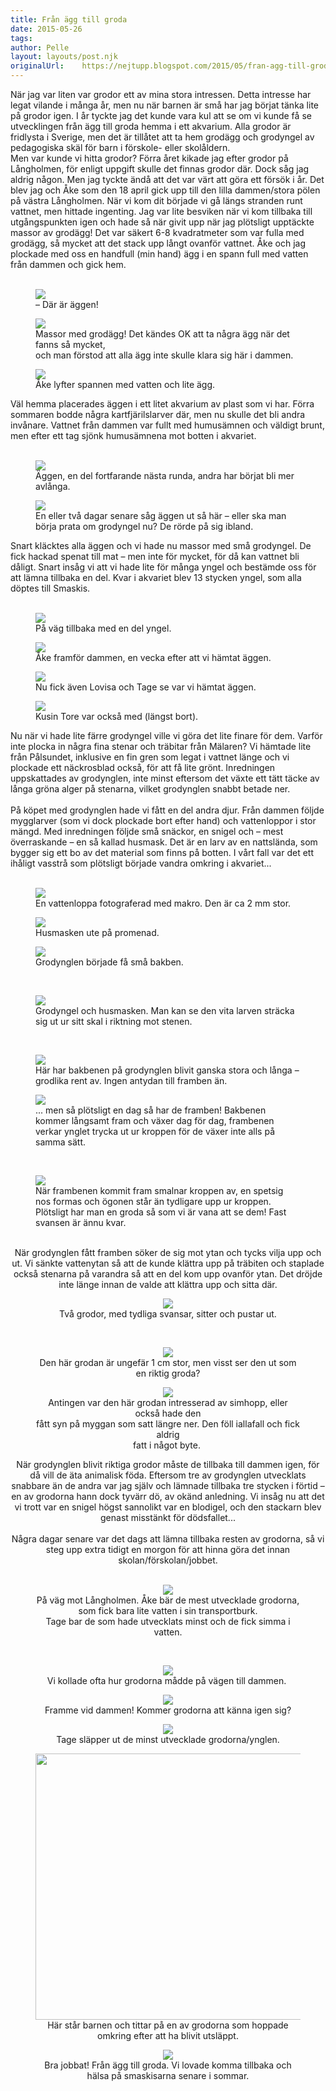 ```yaml
---
title: Från ägg till groda
date: 2015-05-26
tags: 	
author: Pelle
layout: layouts/post.njk 	
originalUrl:	https://nejtupp.blogspot.com/2015/05/fran-agg-till-groda.html
---
```


<div dir="ltr" style="text-align: left;" trbidi="on">När jag var liten var grodor ett av mina stora intressen. Detta intresse har legat vilande i många år, men nu när barnen är små har jag börjat tänka lite på grodor igen. I år tyckte jag det kunde vara kul att se om vi kunde få se utvecklingen från ägg till groda hemma i ett akvarium. Alla grodor är fridlysta i Sverige, men det är tillåtet att ta hem grodägg och grodyngel av pedagogiska skäl för barn i förskole- eller skolåldern. <br>Men var kunde vi hitta grodor? Förra året kikade jag efter grodor på Långholmen, för enligt uppgift skulle det finnas grodor där. Dock såg jag aldrig någon. Men jag tyckte ändå att det var värt att göra ett försök i år. Det blev jag och Åke som den 18 april gick upp till den lilla dammen/stora pölen på västra Långholmen. När vi kom dit började vi gå längs stranden runt vattnet, men hittade ingenting. Jag var lite besviken när vi kom tillbaka till utgångspunkten igen och hade så när givit upp när jag plötsligt upptäckte massor av grodägg! Det var säkert 6-8 kvadratmeter som var fulla med grodägg, så mycket att det stack upp långt ovanför vattnet. Åke och jag plockade med oss en handfull (min hand) ägg i en spann full med vatten från dammen och gick hem.</div><br>

<figure>
	<img src="../../../../img/Groddammen%2Bpa%25CC%258A%2BLa%25CC%258Angholmen-PERK4500.jpg">
	<figcaption>– Där är äggen!</figcaption>
</figure>

<figure>
	<img src="../../../../img/Groddammen%2Bpa%25CC%258A%2BLa%25CC%258Angholmen-PERK4508.jpg">
	<figcaption>Massor med grodägg! Det kändes OK att ta några ägg när det fanns så mycket, <br>och man förstod att alla ägg inte skulle klara sig här i dammen.</figcaption>
</figure>

<figure>
	<img src="../../../../img/Groddammen%2Bpa%25CC%258A%2BLa%25CC%258Angholmen-PERK4514.jpg">
	<figcaption>Åke lyfter spannen med vatten och lite ägg.</figcaption>
</figure>Väl hemma placerades äggen i ett litet akvarium av plast som vi har. Förra sommaren bodde några kartfjärilslarver där, men nu skulle det bli andra invånare. Vattnet från dammen var fullt med humusämnen och väldigt brunt, men efter ett tag sjönk humusämnena mot botten i akvariet.<br><br>

<figure>
	<img src="../../../../img/Groda%25CC%2588gg%2Betc-PERK4631.jpg">
	<figcaption>Äggen, en del fortfarande nästa runda, andra har börjat bli mer avlånga.</figcaption>
</figure>

<figure>
	<img src="../../../../img/Groda%25CC%2588gg%2Betc-PERK4633.jpg">
	<figcaption>En eller två dagar senare såg äggen ut så här – eller ska man börja prata om grodyngel nu? De rörde på sig ibland.</figcaption>
</figure>

<div>Snart kläcktes alla äggen och vi hade nu massor med små grodyngel. De fick hackad spenat till mat – men inte för mycket, för då kan vattnet bli dåligt. Snart insåg vi att vi hade lite för många yngel och bestämde oss för att lämna tillbaka en del. Kvar i akvariet blev 13 stycken yngel, som alla döptes till Smaskis.</div><div><br>

<figure>
	<img src="../../../../img/Groddammen%2Bpa%25CC%258A%2BLa%25CC%258Angholmen-PERK4828.jpg">
	<figcaption>På väg tillbaka med en del yngel.</figcaption>
</figure>

<figure>
	<img src="../../../../img/Groddammen%2Bpa%25CC%258A%2BLa%25CC%258Angholmen-PERK4834.jpg">
	<figcaption>Åke framför dammen, en vecka efter att vi hämtat äggen.</figcaption>
</figure>

<figure>
	<img src="../../../../img/Groddammen%2Bpa%25CC%258A%2BLa%25CC%258Angholmen-PERK4839.jpg">
	<figcaption>Nu fick även Lovisa och Tage se var vi hämtat äggen.</figcaption>
</figure>

<figure>
	<img src="../../../../img/Groddammen%2Bpa%25CC%258A%2BLa%25CC%258Angholmen-PERK4850.jpg">
	<figcaption>Kusin Tore var också med (längst bort).</figcaption>
</figure>Nu när vi hade lite färre grodyngel ville vi göra det lite finare för dem. Varför inte plocka in några fina stenar och träbitar från Mälaren? Vi hämtade lite från Pålsundet, inklusive en fin gren som legat i vattnet länge och vi plockade ett näckrosblad också, för att få lite grönt. Inredningen uppskattades av grodynglen, inte minst eftersom det växte ett tätt täcke av långa gröna alger på stenarna, vilket grodynglen snabbt betade ner.<br><br>På köpet med grodynglen hade vi fått en del andra djur. Från dammen följde mygglarver (som vi dock plockade bort efter hand) och vattenloppor i stor mängd. Med inredningen följde små snäckor, en snigel och – mest överraskande – en så kallad husmask. Det är en larv av en nattslända, som bygger sig ett bo av det material som finns på botten. I vårt fall var det ett ihåligt vasstrå som plötsligt började vandra omkring i akvariet...<br><br>

<figure>
	<img src="../../../../img/Grodyngel-PERK5283.jpg">
	<figcaption>En vattenloppa fotograferad med makro. Den är ca 2 mm stor.</figcaption>
</figure>

<figure>
	<img src="../../../../img/Grodyngel-PERK5297.jpg">
	<figcaption>Husmasken ute på promenad.</figcaption>
</figure>

<figure>
	<img src="../../../../img/Grodyngel-PERK5288.jpg">
	<figcaption>Grodynglen började få små bakben.</figcaption>
</figure><br>

<figure>
	<img src="../../../../img/Grodyngel-PERK5300.jpg">
	<figcaption>Grodyngel och husmasken. Man kan se den vita larven sträcka sig ut ur sitt skal i riktning mot stenen.</figcaption>
</figure><br>

<figure>
	<img src="../../../../img/Grodyngel-PERK5712.jpg">
	<figcaption>Här har bakbenen på grodynglen blivit ganska stora och långa – grodlika rent av. Ingen antydan till framben än.</figcaption>
</figure>

<figure>
	<img src="../../../../img/Grodyngel-PERK5748.jpg">
	<figcaption>... men så plötsligt en dag så har de framben! Bakbenen kommer långsamt fram och växer dag för dag, frambenen<br>verkar ynglet trycka ut ur kroppen för de växer inte alls på samma sätt.</figcaption>
</figure><br>

<figure>
	<img src="../../../../img/Grodyngel-PERK5732.jpg">
	<figcaption>När frambenen kommit fram smalnar kroppen av, en spetsig nos formas och ögonen står än tydligare upp ur kroppen. <br>Plötsligt har man en groda så som vi är vana att se dem! Fast svansen är ännu kvar.</figcaption>
</figure><div class="separator" style="clear: both; text-align: center;"><br>När grodynglen fått framben söker de sig mot ytan och tycks vilja upp och ut. Vi sänkte vattenytan så att de kunde klättra upp på träbiten och staplade också stenarna på varandra så att en del kom upp ovanför ytan. Det dröjde inte länge innan de valde att klättra upp och sitta där.<div>

<figure>
	<img src="../../../../img/Grodyngel-PERK5736.jpg">
	<figcaption>Två grodor, med tydliga svansar, sitter och pustar ut.</figcaption>
</figure>

<div><br>

<figure>
	<img src="../../../../img/Grodyngel-PERK5717.jpg">
	<figcaption>Den här grodan är ungefär 1 cm stor, men visst ser den ut som en riktig groda?</figcaption>
</figure>

<figure>
	<img src="../../../../img/Grodyngel-PERK5728.jpg">
	<figcaption>Antingen var den här grodan intresserad av simhopp, eller också hade den <br>fått syn på myggan som satt längre ner. Den föll iallafall och fick aldrig <br>fatt i något byte. </figcaption>
</figure>När grodynglen blivit riktiga grodor måste de tillbaka till dammen igen, för då vill de äta animalisk föda. Eftersom tre av grodynglen utvecklats snabbare än de andra var jag själv och lämnade tillbaka tre stycken i förtid – en av grodorna hann dock tyvärr dö, av okänd anledning. Vi insåg nu att det vi trott var en snigel högst sannolikt var en blodigel, och den stackarn blev genast misstänkt för dödsfallet...<br><br>Några dagar senare var det dags att lämna tillbaka resten av grodorna, så vi steg upp extra tidigt en morgon för att hinna göra det innan skolan/förskolan/jobbet.<br><br>

<figure>
	<img src="../../../../img/Grodyngel-PERK5793.jpg">
	<figcaption>På väg mot Långholmen. Åke bär de mest utvecklade grodorna, som fick bara lite vatten i sin transportburk.<br>Tage bar de som hade utvecklats minst och de fick simma i vatten.</figcaption>
</figure><br>

<figure>
	<img src="../../../../img/Grodyngel-PERK5808.jpg">
	<figcaption>Vi kollade ofta hur grodorna mådde på vägen till dammen. </figcaption>
</figure>

<figure>
	<img src="../../../../img/Grodyngel-PERK5809.jpg">
	<figcaption>Framme vid dammen! Kommer grodorna att känna igen sig?</figcaption>
</figure>

<figure>
	<img src="../../../../img/Grodyngel-PERK5813.jpg">
	<figcaption>Tage släpper ut de minst utvecklade grodorna/ynglen.</figcaption>
</figure>

<figure>
	<img border="0" height="426" src="../../../../img/Grodyngel-PERK5818.jpg" style="margin-left: auto; margin-right: auto;">
	<figcaption>Här står barnen och tittar på en av grodorna som hoppade omkring efter att ha blivit utsläppt.</figcaption>
</figure>

<figure>
	<img src="../../../../img/Grodyngel-PERK5833.jpg">
	<figcaption>Bra jobbat! Från ägg till groda. Vi lovade komma tillbaka och hälsa på smaskisarna senare i sommar.</figcaption>
</figure>

</div>
